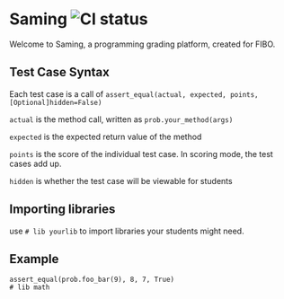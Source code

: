





















# Saming ![CI status](https://img.shields.io/badge/release-v0.1-blue.svg)
Welcome to Saming, a programming grading platform, created for FIBO.

## Test Case Syntax

Each test case is a call of `assert_equal(actual, expected, points, [Optional]hidden=False)`

`actual` is the method call, written as `prob.your_method(args)`

`expected` is the expected return value of the method

`points` is the score of the individual test case. In scoring mode, the test cases add up.

`hidden` is whether the test case will be viewable for students

## Importing libraries

use `# lib yourlib` to import libraries your students might need.

## Example

```
assert_equal(prob.foo_bar(9), 8, 7, True)
# lib math
```

